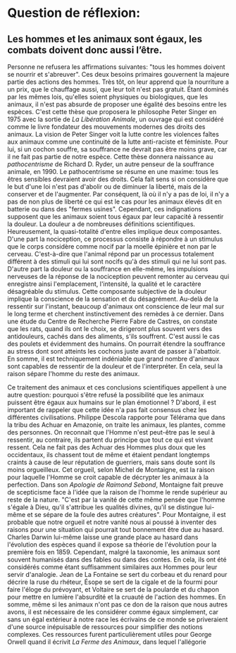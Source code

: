 # Question de réflexion: 

## Les hommes et les animaux sont égaux, les combats doivent donc aussi l’être.

Personne ne refusera les affirmations suivantes: "tous les hommes doivent se nourrir et s'abreuver". Ces deux besoins primaires gouvernent la majeure partie des actions des hommes. Très tôt, on leur apprend que la nourriture a un prix, que le chauffage aussi, que leur toit n'est pas gratuit. Étant dominés par les mêmes lois, qu'elles soient physiques ou biologiques, que les animaux, il n'est pas absurde de proposer une égalité des besoins entre les espèces. C'est cette thèse que proposera le philosophe Peter Singer en 1975 avec la sortie de *La Libération Animale*, un ouvrage qui est considéré comme le livre fondateur des mouvements modernes des droits des animaux. La vision de Peter Singer voit la lutte contre les violences faîtes aux animaux comme une continuité de la lutte anti-raciste et féministe. Pour lui, si un cochon souffre, sa souffrance ne devrait pas être moins grave, car il ne fait pas partie de notre espèce. Cette thèse donnera naissance au *pathocentrisme* de Richard D. Ryder, un autre penseur de la souffrance animale, en 1990. Le pathocentrisme se résume en une maxime: tous les êtres sensibles devraient avoir des droits. Cela fait sens si on considère que le but d'une loi n'est pas d'abolir ou de diminuer la liberté, mais de la conserver et de l'augmenter. Par conséquent, là où il n'y a pas de loi, il n'y a pas de non plus de liberté ce qui est le cas pour les animaux élevés dit en batterie ou dans des "fermes usines". Cependant, ces indignations supposent que les animaux soient tous égaux par leur capacité à ressentir la douleur. 
La douleur a de nombreuses définitions scientifiques. Heureusement, la quasi-totalité d'entre elles implique deux composantes. D'une part la nociception, ce processus consiste à répondre à un stimulus que le corps considère comme nocif par la moelle épinière et non par le cerveau. C'est-à-dire que l'animal répond par un processus totalement différent à des stimuli qui lui sont nocifs qu'à des stimuli qui ne lui sont pas.  D'autre part la douleur ou la souffrance en elle-même, les impulsions nerveuses de la réponse de la nociception peuvent remonter au cerveau qui enregistre ainsi l'emplacement, l'intensité, la qualité et le caractère désagréable du stimulus. Cette composante subjective de la douleur implique la conscience de la sensation et du désagrément. Au-delà de la ressentir sur l'instant, beaucoup d'animaux ont conscience de leur mal sur le long terme et cherchent instinctivement des remèdes à ce dernier. Dans une étude du Centre de Recherche Pierre Fabre de Castres, on constate que les rats, quand ils ont le choix, se dirigeront plus souvent vers des antidouleurs, cachés dans des aliments, s'ils souffrent. C'est aussi le cas des poulets et évidemment des humains. On pourrait étendre la souffrance au stress dont sont atteints les cochons juste avant de passer à l'abattoir. En somme, il est techniquement indéniable que grand nombre d'animaux sont capables de ressentir de la douleur et de l'interpréter. En cela, seul la raison sépare l'homme du reste des animaux.

Ce traitement des animaux et ces conclusions scientifiques appellent à une autre question: pourquoi s'être refusé la possibilité que les animaux puissent être égaux aux humains sur le plan émotionnel ? D'abord, il est important de rappeler que cette idée n'a pas fait consensus chez les différentes civilisations. Philippe Descola rapporte pour Télérama que dans la tribu des Achuar en Amazonie, on traite les animaux, les plantes, comme des personnes. On reconnait que l'Homme n'est peut-être pas le seul à ressentir, au contraire, ils partent du principe que tout ce qui est vivant ressent. Cela ne fait pas des Achuar des Hommes plus doux que les occidentaux, ils chassent tout de même et étaient pendant longtemps craints à cause de leur réputation de guerriers, mais sans doute sont ils moins orgueilleux. 
Cet orgueil, selon Michel de Montaigne, est la raison pour laquelle l'Homme se croit capable de décrypter les animaux à la perfection. Dans son *Apologie de Raimond Sebond*, Montaigne fait preuve de scepticisme face à l'idée que la raison de l'homme le rende supérieur au reste de la nature.  "C'est par la vanité de cette même pensée que l'homme s'égale à Dieu, qu'il s'attribue les qualités divines, qu'il se distingue lui-même et se sépare de la foule des autres créatures". Pour Montaigne, il est probable que notre orgueil et notre vanité nous ai poussé à inventer des raisons pour une situation qui pourrait tout bonnement être due au hasard. Charles Darwin lui-même laisse une grande place au hasard dans l'évolution des espèces quand il expose sa théorie de l'évolution pour la première fois en 1859. 
Cependant, malgré la taxonomie, les animaux sont souvent humanisés dans des fables ou dans des contes. En cela, ils ont été considérés comme étant suffisamment similaires aux Hommes pour leur servir d'analogie. Jean de La Fontaine se sert du corbeau et du renard pour décrire la ruse du rhéteur, Ésope se sert de la cigale et de la fourmi pour faire l'éloge du prévoyant, et Voltaire se sert de la poularde et du chapon pour mettre en lumière l'absurdité et la cruauté de l'action des hommes. En somme, même si les animaux n'ont pas ce don de la raison que nous autres avons, il est nécessaire de les considérer comme égaux simplement, car sans un égal extérieur à notre race les écrivains de ce monde se priveraient d'une source inépuisable de ressources pour simplifier des notions complexes.
Ces ressources furent particulièrement utiles pour George Orwell quand il écrivit *La Ferme des Animaux*, dans lequel l'allégorie 
<!--stackedit_data:
eyJoaXN0b3J5IjpbLTE5Nzc5MzQyODksMjAxMzEzNzQ2MSw2NT
AxODY3NTcsNjgxNTI5MDQzLC0xMjk1MjM2NDMzLDYwNTE4Mjc4
NSw0ODE3NjE2MjYsMTc1NTk0NDMwOF19
-->